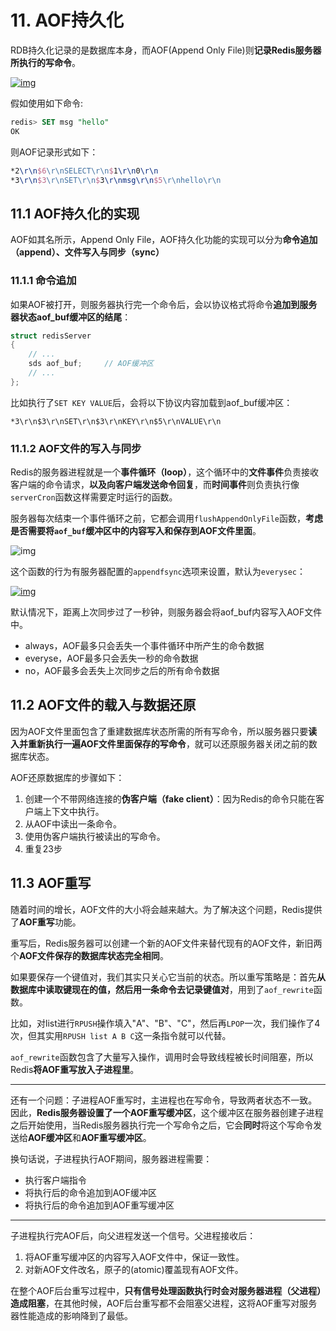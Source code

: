 # 11. AOF持久化

RDB持久化记录的是数据库本身，而AOF(Append Only File)则**记录Redis服务器所执行的写命令**。

[![img](https://camo.githubusercontent.com/483924da32780464e27fa46f24815324e8043eb88cfe7aad20e86e23cd008e55/68747470733a2f2f6275636b65742d313235393535353837302e636f732e61702d6368656e6764752e6d7971636c6f75642e636f6d2f32303230303130353131313535322e706e67)](https://camo.githubusercontent.com/483924da32780464e27fa46f24815324e8043eb88cfe7aad20e86e23cd008e55/68747470733a2f2f6275636b65742d313235393535353837302e636f732e61702d6368656e6764752e6d7971636c6f75642e636f6d2f32303230303130353131313535322e706e67)

假如使用如下命令:

```sql
redis> SET msg "hello"
OK
```

则AOF记录形式如下：

```tex
*2\r\n$6\r\nSELECT\r\n$1\r\n0\r\n
*3\r\n$3\r\nSET\r\n$3\r\nmsg\r\n$5\r\nhello\r\n
```

## 11.1 AOF持久化的实现

AOF如其名所示，Append Only File，AOF持久化功能的实现可以分为**命令追加（append）、文件写入与同步（sync）**

### 11.1.1 命令追加

如果AOF被打开，则服务器执行完一个命令后，会以协议格式将命令**追加到服务器状态aof_buf缓冲区的结尾**：

```c
struct redisServer 
{ 
    // ...  
    sds aof_buf;     // AOF缓冲区
    // ...
};
```

比如执行了`SET KEY VALUE`后，会将以下协议内容加载到aof_buf缓冲区：

```
*3\r\n$3\r\nSET\r\n$3\r\nKEY\r\n$5\r\nVALUE\r\n
```

### 11.1.2 AOF文件的写入与同步

Redis的服务器进程就是一个**事件循环（loop）**，这个循环中的**文件事件**负责接收客户端的命令请求，**以及向客户端发送命令回复**，而**时间事件**则负责执行像`serverCron`函数这样需要定时运行的函数。

服务器每次结束一个事件循环之前，它都会调用`flushAppendOnlyFile`函数，**考虑是否需要将`aof_buf`缓冲区中的内容写入和保存到AOF文件里面**。

![img](https://camo.githubusercontent.com/13ec44b23d2594190b68c6b02a44e8435c76bc26ffc9dea6cc37028c3046494b/68747470733a2f2f6275636b65742d313235393535353837302e636f732e61702d6368656e6764752e6d7971636c6f75642e636f6d2f32303230303130353132303031332e706e67)

这个函数的行为有服务器配置的`appendfsync`选项来设置，默认为`everysec`：

[![img](https://camo.githubusercontent.com/26e2b906480181a6c8320c67de6f4e0d7058f0277382810a97f0548ccfe353a7/68747470733a2f2f6275636b65742d313235393535353837302e636f732e61702d6368656e6764752e6d7971636c6f75642e636f6d2f32303230303130353132303232342e706e67)](https://camo.githubusercontent.com/26e2b906480181a6c8320c67de6f4e0d7058f0277382810a97f0548ccfe353a7/68747470733a2f2f6275636b65742d313235393535353837302e636f732e61702d6368656e6764752e6d7971636c6f75642e636f6d2f32303230303130353132303232342e706e67)

默认情况下，距离上次同步过了一秒钟，则服务器会将aof_buf内容写入AOF文件中。

- always，AOF最多只会丢失一个事件循环中所产生的命令数据
- everyse，AOF最多只会丢失一秒的命令数据
- no，AOF最多会丢失上次同步之后的所有命令数据

## 11.2 AOF文件的载入与数据还原

因为AOF文件里面包含了重建数据库状态所需的所有写命令，所以服务器只要**读入并重新执行一遍AOF文件里面保存的写命令**，就可以还原服务器关闭之前的数据库状态。

AOF还原数据库的步骤如下：

1. 创建一个不带网络连接的**伪客户端（fake client）**：因为Redis的命令只能在客户端上下文中执行。
2. 从AOF中读出一条命令。
3. 使用伪客户端执行被读出的写命令。
4. 重复23步

## 11.3 AOF重写

随着时间的增长，AOF文件的大小将会越来越大。为了解决这个问题，Redis提供了**AOF重写**功能。

重写后，Redis服务器可以创建一个新的AOF文件来替代现有的AOF文件，新旧两个**AOF文件保存的数据库状态完全相同**。

如果要保存一个键值对，我们其实只关心它当前的状态。所以重写策略是：首先**从数据库中读取键现在的值，然后用一条命令去记录键值对**，用到了`aof_rewrite`函数。

比如，对list进行`RPUSH`操作填入"A"、"B"、"C"，然后再`LPOP`一次，我们操作了4次，但其实用`RPUSH list A B C`这一条指令就可以代替。

`aof_rewrite`函数包含了大量写入操作，调用时会导致线程被长时间阻塞，所以Redis**将AOF重写放入子进程里**。

<hr>

还有一个问题：子进程AOF重写时，主进程也在写命令，导致两者状态不一致。因此，**Redis服务器设置了一个AOF重写缓冲区**，这个缓冲区在服务器创建子进程之后开始使用，当Redis服务器执行完一个写命令之后，它会**同时**将这个写命令发送给**AOF缓冲区**和**AOF重写缓冲区**。

换句话说，子进程执行AOF期间，服务器进程需要：

- 执行客户端指令
- 将执行后的命令追加到AOF缓冲区
- 将执行后的命令追加到AOF重写缓冲区

<hr>

子进程执行完AOF后，向父进程发送一个信号。父进程接收后：

1. 将AOF重写缓冲区的内容写入AOF文件中，保证一致性。
2. 对新AOF文件改名，原子的(atomic)覆盖现有AOF文件。

在整个AOF后台重写过程中，**只有信号处理函数执行时会对服务器进程（父进程）造成阻塞**，在其他时候，AOF后台重写都不会阻塞父进程，这将AOF重写对服务器性能造成的影响降到了最低。
